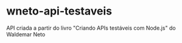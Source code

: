 # wneto-api-testaveis
API criada a partir do livro "Criando APIs testáveis com Node.js" do Waldemar Neto
